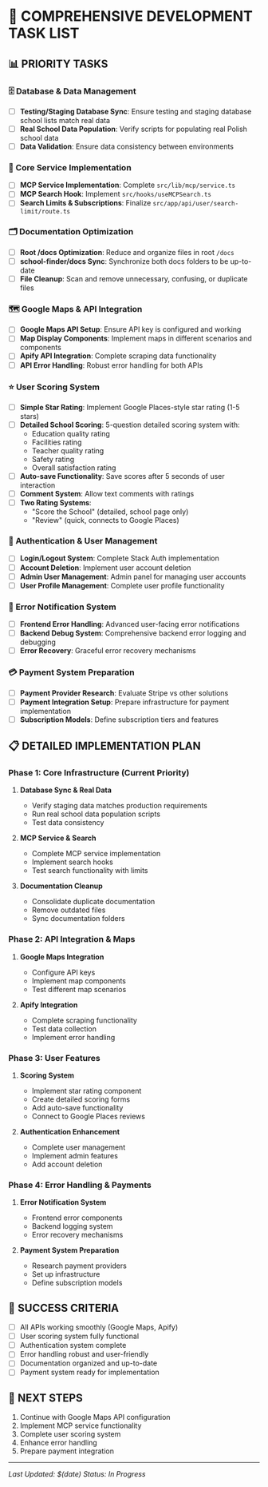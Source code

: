 # 🚀 COMPREHENSIVE DEVELOPMENT TASK LIST

## 📊 PRIORITY TASKS

### 🗄️ Database & Data Management
- [ ] **Testing/Staging Database Sync**: Ensure testing and staging database school lists match real data
- [ ] **Real School Data Population**: Verify scripts for populating real Polish school data
- [ ] **Data Validation**: Ensure data consistency between environments

### 🔧 Core Service Implementation
- [ ] **MCP Service Implementation**: Complete `src/lib/mcp/service.ts`
- [ ] **MCP Search Hook**: Implement `src/hooks/useMCPSearch.ts`
- [ ] **Search Limits & Subscriptions**: Finalize `src/app/api/user/search-limit/route.ts`

### 🗂️ Documentation Optimization
- [ ] **Root /docs Optimization**: Reduce and organize files in root `/docs`
- [ ] **school-finder/docs Sync**: Synchronize both docs folders to be up-to-date
- [ ] **File Cleanup**: Scan and remove unnecessary, confusing, or duplicate files

### 🗺️ Google Maps & API Integration
- [ ] **Google Maps API Setup**: Ensure API key is configured and working
- [ ] **Map Display Components**: Implement maps in different scenarios and components
- [ ] **Apify API Integration**: Complete scraping data functionality
- [ ] **API Error Handling**: Robust error handling for both APIs

### ⭐ User Scoring System
- [ ] **Simple Star Rating**: Implement Google Places-style star rating (1-5 stars)
- [ ] **Detailed School Scoring**: 5-question detailed scoring system with:
  - Education quality rating
  - Facilities rating
  - Teacher quality rating
  - Safety rating
  - Overall satisfaction rating
- [ ] **Auto-save Functionality**: Save scores after 5 seconds of user interaction
- [ ] **Comment System**: Allow text comments with ratings
- [ ] **Two Rating Systems**:
  - "Score the School" (detailed, school page only)
  - "Review" (quick, connects to Google Places)

### 🔐 Authentication & User Management
- [ ] **Login/Logout System**: Complete Stack Auth implementation
- [ ] **Account Deletion**: Implement user account deletion
- [ ] **Admin User Management**: Admin panel for managing user accounts
- [ ] **User Profile Management**: Complete user profile functionality

### 🚨 Error Notification System
- [ ] **Frontend Error Handling**: Advanced user-facing error notifications
- [ ] **Backend Debug System**: Comprehensive backend error logging and debugging
- [ ] **Error Recovery**: Graceful error recovery mechanisms

### 💳 Payment System Preparation
- [ ] **Payment Provider Research**: Evaluate Stripe vs other solutions
- [ ] **Payment Integration Setup**: Prepare infrastructure for payment implementation
- [ ] **Subscription Models**: Define subscription tiers and features

## 📋 DETAILED IMPLEMENTATION PLAN

### Phase 1: Core Infrastructure (Current Priority)
1. **Database Sync & Real Data**
   - Verify staging data matches production requirements
   - Run real school data population scripts
   - Test data consistency

2. **MCP Service & Search**
   - Complete MCP service implementation
   - Implement search hooks
   - Test search functionality with limits

3. **Documentation Cleanup**
   - Consolidate duplicate documentation
   - Remove outdated files
   - Sync documentation folders

### Phase 2: API Integration & Maps
1. **Google Maps Integration**
   - Configure API keys
   - Implement map components
   - Test different map scenarios

2. **Apify Integration**
   - Complete scraping functionality
   - Test data collection
   - Implement error handling

### Phase 3: User Features
1. **Scoring System**
   - Implement star rating component
   - Create detailed scoring forms
   - Add auto-save functionality
   - Connect to Google Places reviews

2. **Authentication Enhancement**
   - Complete user management
   - Implement admin features
   - Add account deletion

### Phase 4: Error Handling & Payments
1. **Error Notification System**
   - Frontend error components
   - Backend logging system
   - Error recovery mechanisms

2. **Payment System Preparation**
   - Research payment providers
   - Set up infrastructure
   - Define subscription models

## 🎯 SUCCESS CRITERIA
- [ ] All APIs working smoothly (Google Maps, Apify)
- [ ] User scoring system fully functional
- [ ] Authentication system complete
- [ ] Error handling robust and user-friendly
- [ ] Documentation organized and up-to-date
- [ ] Payment system ready for implementation

## 🔄 NEXT STEPS
1. Continue with Google Maps API configuration
2. Implement MCP service functionality
3. Complete user scoring system
4. Enhance error handling
5. Prepare payment integration

---
*Last Updated: $(date)*
*Status: In Progress*